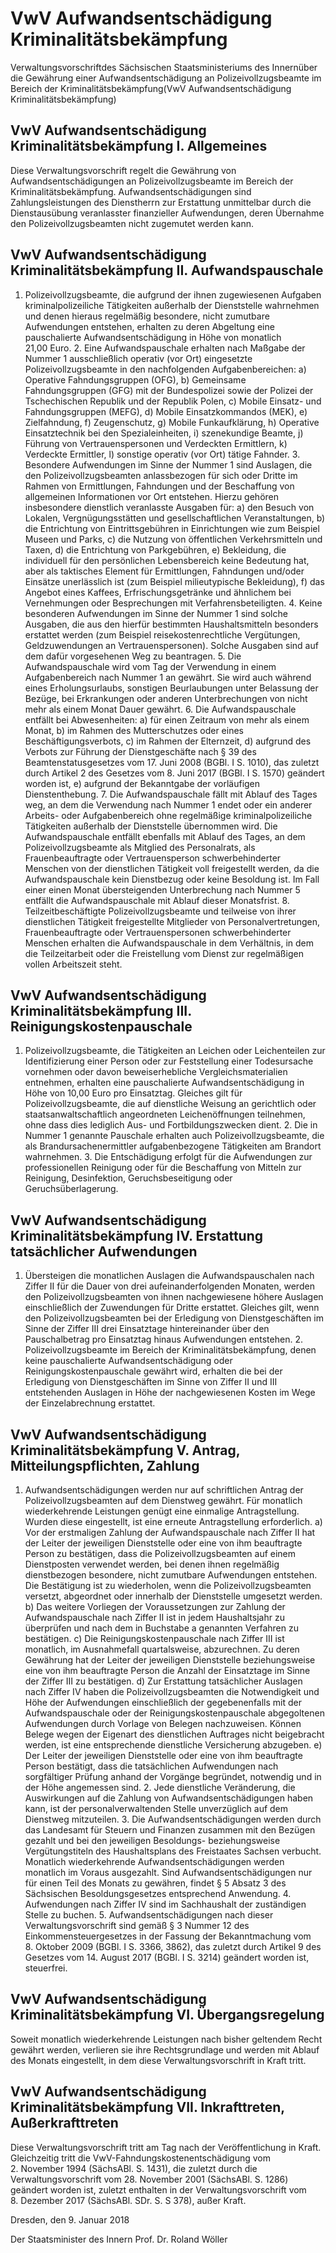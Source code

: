 # VwV Aufwandsentschädigung Kriminalitätsbekämpfung

Verwaltungsvorschriftdes Sächsischen Staatsministeriums des Innernüber die Gewährung einer Aufwandsentschädigung an Polizeivollzugsbeamte im Bereich der Kriminalitätsbekämpfung(VwV Aufwandsentschädigung Kriminalitätsbekämpfung)

## VwV Aufwandsentschädigung Kriminalitätsbekämpfung I. Allgemeines

Diese Verwaltungsvorschrift regelt die Gewährung von Aufwandsentschädigungen an Polizeivollzugsbeamte im Bereich der Kriminalitätsbekämpfung. Aufwandsentschädigungen sind Zahlungsleistungen des Dienstherrn zur Erstattung unmittelbar durch die Dienstausübung veranlasster finanzieller Aufwendungen, deren Übernahme den Polizeivollzugsbeamten nicht zugemutet werden kann.


## VwV Aufwandsentschädigung Kriminalitätsbekämpfung II. Aufwandspauschale

1. Polizeivollzugsbeamte, die aufgrund der ihnen zugewiesenen Aufgaben kriminalpolizeiliche Tätigkeiten außerhalb der Dienststelle wahrnehmen und denen hieraus regelmäßig besondere, nicht zumutbare Aufwendungen entstehen, erhalten zu deren Abgeltung eine pauschalierte Aufwandsentschädigung in Höhe von monatlich 21,00 Euro. 2. Eine Aufwandspauschale erhalten nach Maßgabe der Nummer 1 ausschließlich operativ (vor Ort) eingesetzte Polizeivollzugsbeamte in den nachfolgenden Aufgabenbereichen: a) Operative Fahndungsgruppen (OFG), b) Gemeinsame Fahndungsgruppen (GFG) mit der Bundespolizei sowie der Polizei der Tschechischen Republik und der Republik Polen, c) Mobile Einsatz- und Fahndungsgruppen (MEFG), d) Mobile Einsatzkommandos (MEK), e) Zielfahndung, f) Zeugenschutz, g) Mobile Funkaufklärung, h) Operative Einsatztechnik bei den Spezialeinheiten, i) szenekundige Beamte, j) Führung von Vertrauenspersonen und Verdeckten Ermittlern, k) Verdeckte Ermittler, l) sonstige operativ (vor Ort) tätige Fahnder. 3. Besondere Aufwendungen im Sinne der Nummer 1 sind Auslagen, die den Polizeivollzugsbeamten anlassbezogen für sich oder Dritte im Rahmen von Ermittlungen, Fahndungen und der Beschaffung von allgemeinen Informationen vor Ort entstehen.
Hierzu gehören insbesondere dienstlich veranlasste Ausgaben für: a) den Besuch von Lokalen, Vergnügungsstätten und gesellschaftlichen Veranstaltungen, b) die Entrichtung von Eintrittsgebühren in Einrichtungen wie zum Beispiel Museen und Parks, c) die Nutzung von öffentlichen Verkehrsmitteln und Taxen, d) die Entrichtung von Parkgebühren, e) Bekleidung, die individuell für den persönlichen Lebensbereich keine Bedeutung hat, aber als taktisches Element für Ermittlungen, Fahndungen und/oder Einsätze unerlässlich ist (zum Beispiel milieutypische Bekleidung), f) das Angebot eines Kaffees, Erfrischungsgetränke und ähnlichem bei Vernehmungen oder Besprechungen mit Verfahrensbeteiligten. 4. Keine besonderen Aufwendungen im Sinne der Nummer 1 sind solche Ausgaben, die aus den hierfür bestimmten Haushaltsmitteln besonders erstattet werden (zum Beispiel reisekostenrechtliche Vergütungen, Geldzuwendungen an Vertrauenspersonen). Solche Ausgaben sind auf dem dafür vorgesehenen Weg zu beantragen. 5. Die Aufwandspauschale wird vom Tag der Verwendung in einem Aufgabenbereich nach Nummer 1 an gewährt. Sie wird auch während eines Erholungsurlaubs, sonstigen Beurlaubungen unter Belassung der Bezüge, bei Erkrankungen oder anderen Unterbrechungen von nicht mehr als einem Monat Dauer gewährt. 6. Die Aufwandspauschale entfällt bei Abwesenheiten: a) für einen Zeitraum von mehr als einem Monat, b) im Rahmen des Mutterschutzes oder eines Beschäftigungsverbots, c) im Rahmen der Elternzeit, d) aufgrund des Verbots zur Führung der Dienstgeschäfte nach § 39 des Beamtenstatusgesetzes vom 17. Juni 2008 (BGBl. I S. 1010), das zuletzt durch Artikel 2 des Gesetzes vom 8. Juni 2017 (BGBl. I S. 1570) geändert worden ist, e) aufgrund der Bekanntgabe der vorläufigen Dienstenthebung. 7. Die Aufwandspauschale fällt mit Ablauf des Tages weg, an dem die Verwendung nach Nummer 1 endet oder ein anderer Arbeits- oder Aufgabenbereich ohne regelmäßige kriminalpolizeiliche Tätigkeiten außerhalb der Dienststelle übernommen wird. Die Aufwandspauschale entfällt ebenfalls mit Ablauf des Tages, an dem Polizeivollzugsbeamte als Mitglied des Personalrats, als Frauenbeauftragte oder Vertrauensperson schwerbehinderter Menschen von der dienstlichen Tätigkeit voll freigestellt werden, da die Aufwandspauschale kein Dienstbezug oder keine Besoldung ist. Im Fall einer einen Monat übersteigenden Unterbrechung nach Nummer 5 entfällt die Aufwandspauschale mit Ablauf dieser Monatsfrist. 8. Teilzeitbeschäftigte Polizeivollzugsbeamte und teilweise von ihrer dienstlichen Tätigkeit freigestellte Mitglieder von Personalvertretungen, Frauenbeauftragte oder Vertrauenspersonen schwerbehinderter Menschen erhalten die Aufwandspauschale in dem Verhältnis, in dem die Teilzeitarbeit oder die Freistellung vom Dienst zur regelmäßigen vollen Arbeitszeit steht. 
## VwV Aufwandsentschädigung Kriminalitätsbekämpfung III. Reinigungskostenpauschale

1. Polizeivollzugsbeamte, die Tätigkeiten an Leichen oder Leichenteilen zur Identifizierung einer Person oder zur Feststellung einer Todesursache vornehmen oder davon beweiserhebliche Vergleichsmaterialien entnehmen, erhalten eine pauschalierte Aufwandsentschädigung in Höhe von 10,00 Euro pro Einsatztag. Gleiches gilt für Polizeivollzugsbeamte, die auf dienstliche Weisung an gerichtlich oder staatsanwaltschaftlich angeordneten Leichenöffnungen teilnehmen, ohne dass dies lediglich Aus- und Fortbildungszwecken dient. 2. Die in Nummer 1 genannte Pauschale erhalten auch Polizeivollzugsbeamte, die als Brandursachenermittler aufgabenbezogene Tätigkeiten am Brandort wahrnehmen. 3. Die Entschädigung erfolgt für die Aufwendungen zur professionellen Reinigung oder für die Beschaffung von Mitteln zur Reinigung, Desinfektion, Geruchsbeseitigung oder Geruchsüberlagerung. 
## VwV Aufwandsentschädigung Kriminalitätsbekämpfung IV. Erstattung tatsächlicher Aufwendungen

1. Übersteigen die monatlichen Auslagen die Aufwandspauschalen nach Ziffer II für die Dauer von drei aufeinanderfolgenden Monaten, werden den Polizeivollzugsbeamten von ihnen nachgewiesene höhere Auslagen einschließlich der Zuwendungen für Dritte erstattet. Gleiches gilt, wenn den Polizeivollzugsbeamten bei der Erledigung von Dienstgeschäften im Sinne der Ziffer III drei Einsatztage hintereinander über den Pauschalbetrag pro Einsatztag hinaus Aufwendungen entstehen. 2. Polizeivollzugsbeamte im Bereich der Kriminalitätsbekämpfung, denen keine pauschalierte Aufwandsentschädigung oder Reinigungskostenpauschale gewährt wird, erhalten die bei der Erledigung von Dienstgeschäften im Sinne von Ziffer II und III entstehenden Auslagen in Höhe der nachgewiesenen Kosten im Wege der Einzelabrechnung erstattet. 
## VwV Aufwandsentschädigung Kriminalitätsbekämpfung V. Antrag, Mitteilungspflichten, Zahlung

1. Aufwandsentschädigungen werden nur auf schriftlichen Antrag der Polizeivollzugsbeamten auf dem Dienstweg gewährt. Für monatlich wiederkehrende Leistungen genügt eine einmalige Antragstellung. Wurden diese eingestellt, ist eine erneute Antragstellung erforderlich. a) Vor der erstmaligen Zahlung der Aufwandspauschale nach Ziffer II hat der Leiter der jeweiligen Dienststelle oder eine von ihm beauftragte Person zu bestätigen, dass die Polizeivollzugsbeamten auf einem Dienstposten verwendet werden, bei denen ihnen regelmäßig dienstbezogen besondere, nicht zumutbare Aufwendungen entstehen. Die Bestätigung ist zu wiederholen, wenn die Polizeivollzugsbeamten versetzt, abgeordnet oder innerhalb der Dienststelle umgesetzt werden. b) Das weitere Vorliegen der Voraussetzungen zur Zahlung der Aufwandspauschale nach Ziffer II ist in jedem Haushaltsjahr zu überprüfen und nach dem in Buchstabe a genannten Verfahren zu bestätigen. c) Die Reinigungskostenpauschale nach Ziffer III ist monatlich, im Ausnahmefall quartalsweise, abzurechnen. Zu deren Gewährung hat der Leiter der jeweiligen Dienststelle beziehungsweise eine von ihm beauftragte Person die Anzahl der Einsatztage im Sinne der Ziffer III zu bestätigen. d) Zur Erstattung tatsächlicher Auslagen nach Ziffer IV haben die Polizeivollzugsbeamten die Notwendigkeit und Höhe der Aufwendungen einschließlich der gegebenenfalls mit der Aufwandspauschale oder der Reinigungskostenpauschale abgegoltenen Aufwendungen durch Vorlage von Belegen nachzuweisen. Können Belege wegen der Eigenart des dienstlichen Auftrages nicht beigebracht werden, ist eine entsprechende dienstliche Versicherung abzugeben. e) Der Leiter der jeweiligen Dienststelle oder eine von ihm beauftragte Person bestätigt, dass die tatsächlichen Aufwendungen nach sorgfältiger Prüfung anhand der Vorgänge begründet, notwendig und in der Höhe angemessen sind. 2. Jede dienstliche Veränderung, die Auswirkungen auf die Zahlung von Aufwandsentschädigungen haben kann, ist der personalverwaltenden Stelle unverzüglich auf dem Dienstweg mitzuteilen. 3. Die Aufwandsentschädigungen werden durch das Landesamt für Steuern und Finanzen zusammen mit den Bezügen gezahlt und bei den jeweiligen Besoldungs- beziehungsweise Vergütungstiteln des Haushaltsplans des Freistaates Sachsen verbucht. Monatlich wiederkehrende Aufwandsentschädigungen werden monatlich im Voraus ausgezahlt. Sind Aufwandsentschädigungen nur für einen Teil des Monats zu gewähren, findet § 5 Absatz 3 des Sächsischen Besoldungsgesetzes entsprechend Anwendung. 4. Aufwendungen nach Ziffer IV sind im Sachhaushalt der zuständigen Stelle zu buchen. 5. Aufwandsentschädigungen nach dieser Verwaltungsvorschrift sind gemäß § 3 Nummer 12 des Einkommensteuergesetzes in der Fassung der Bekanntmachung vom 8. Oktober 2009 (BGBl. I S. 3366, 3862), das zuletzt durch Artikel 9 des Gesetzes vom 14. August 2017 (BGBl. I S. 3214) geändert worden ist, steuerfrei. 
## VwV Aufwandsentschädigung Kriminalitätsbekämpfung VI. Übergangsregelung

Soweit monatlich wiederkehrende Leistungen nach bisher geltendem Recht gewährt werden, verlieren sie ihre Rechtsgrundlage und werden mit Ablauf des Monats eingestellt, in dem diese Verwaltungsvorschrift in Kraft tritt.


## VwV Aufwandsentschädigung Kriminalitätsbekämpfung VII. Inkrafttreten, Außerkrafttreten

Diese Verwaltungsvorschrift tritt am Tag nach der Veröffentlichung in Kraft. Gleichzeitig tritt die VwV-Fahndungskostenentschädigung vom 2. November 1994 (SächsABl. S. 1431), die zuletzt durch die Verwaltungsvorschrift vom 28. November 2001 (SächsABl. S. 1286) geändert worden ist, zuletzt enthalten in der Verwaltungsvorschrift vom 8. Dezember 2017 (SächsABl. SDr. S. S 378), außer Kraft.

Dresden, den 9. Januar 2018

Der Staatsminister des Innern
Prof. Dr. Roland Wöller

